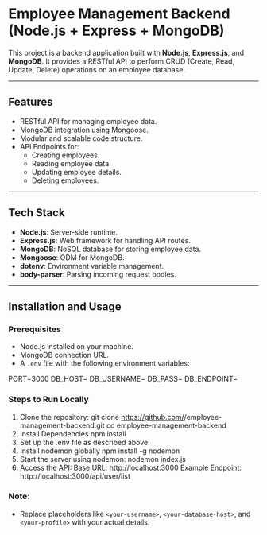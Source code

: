 # Employee Management Backend (Node.js + Express + MongoDB)

This project is a backend application built with **Node.js**, **Express.js**, and **MongoDB**. It provides a RESTful API to perform CRUD (Create, Read, Update, Delete) operations on an employee database.

---

## Features
- RESTful API for managing employee data.
- MongoDB integration using Mongoose.
- Modular and scalable code structure.
- API Endpoints for:
  - Creating employees.
  - Reading employee data.
  - Updating employee details.
  - Deleting employees.

---

## Tech Stack
- **Node.js**: Server-side runtime.
- **Express.js**: Web framework for handling API routes.
- **MongoDB**: NoSQL database for storing employee data.
- **Mongoose**: ODM for MongoDB.
- **dotenv**: Environment variable management.
- **body-parser**: Parsing incoming request bodies.

---

## Installation and Usage

### Prerequisites
- Node.js installed on your machine.
- MongoDB connection URL.
- A `.env` file with the following environment variables:

PORT=3000 
DB_HOST=<your-database-host> 
DB_USERNAME=<your-username> 
DB_PASS=<your-password> 
DB_ENDPOINT=<your-database-endpoint>


### Steps to Run Locally
1. Clone the repository:
 git clone https://github.com/<your-username>/employee-management-backend.git
 cd employee-management-backend
2. Install Dependencies
   npm install
3. Set up the .env file as described above.
4. Install nodemon globally
   npm install -g nodemon
5. Start the server using nodemon:
   nodemon index.js
6. Access the API:
   Base URL: http://localhost:3000
   Example Endpoint: http://localhost:3000/api/user/list

### Note:
- Replace placeholders like `<your-username>`, `<your-database-host>`, and `<your-profile>` with your actual details.
